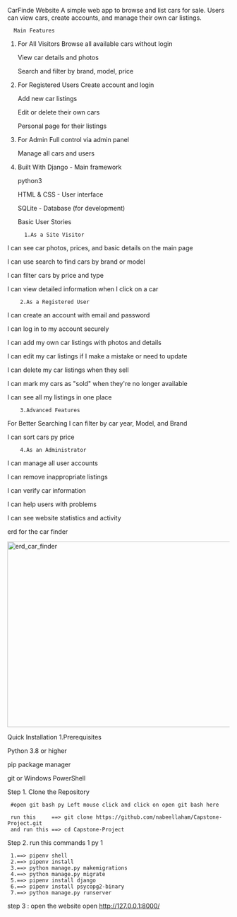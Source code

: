 CarFinde Website
A simple web app to browse and list cars for sale. Users can view cars, create accounts, and manage their own car listings.

      Main Features

1. For All Visitors
    Browse all available cars without login

    View car details and photos
 
    Search and filter by brand, model, price

2. For Registered Users
    Create account and login

   Add new car listings

   Edit or delete their own cars

   Personal page for their listings

3. For Admin
    Full control via admin panel

    Manage all cars and users

4. Built With
    Django - Main framework
     
    python3 

    HTML & CSS - User interface

    SQLite - Database (for development)
    

       
      Basic User Stories

         1.As a Site Visitor

I can see car photos, prices, and basic details on the main page

I can use search to find cars by brand or model

I can filter cars by price and type

I can view detailed information when I click on a car
         
        2.As a Registered User
I can create an account with email and password

I can log in to my account securely

I can add my own car listings with photos and details

I can edit my car listings if I make a mistake or need to update

I can delete my car listings when they sell

I can mark my cars as "sold" when they're no longer available

I can see all my listings in one place

        3.Advanced Features
For Better Searching
I can filter by car year, Model, and Brand

I can sort cars py price

        4.As an Administrator
I can manage all user accounts

I can remove inappropriate listings

I can verify car information

I can help users with problems

I can see website statistics and activity


erd for the car finder

<img width="733" height="420" alt="erd_car_finder" src="https://github.com/user-attachments/assets/9bbcca47-a5ba-44c9-9cd6-42ff6d258daf" />




Quick Installation
     1.Prerequisites

Python 3.8 or higher

pip package manager
 
git or Windows PowerShell


 Step 1. Clone the Repository
 
     #open git bash py Left mouse click and click on open git bash here

     run this     ==> git clone https://github.com/nabeellaham/Capstone-Project.git
     and run this ==> cd Capstone-Project
 
Step 2. run this commands 1 py 1
 
     1.==> pipenv shell
     2.==> pipenv install
     3.==> python manage.py makemigrations
     4.==> python manage.py migrate
     5.==> pipenv install django
     6.==> pipenv install psycopg2-binary
     7.==> python manage.py runserver

step 3 : open the website 
     open http://127.0.0.1:8000/
